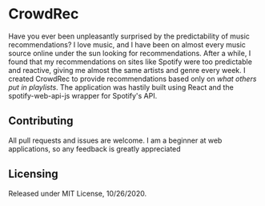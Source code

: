 # CrowdRec
Have you ever been unpleasantly surprised by the predictability of music recommendations? I love music, and I have been on almost every music source online under the sun looking for recommendations. After a while, I found that my recommendations on sites like Spotify were too predictable and reactive, giving me almost the same artists and genre every week. I created CrowdRec to provide recommendations based only on *what others put in playlists*. The application was hastily built using React and the spotify-web-api-js wrapper for Spotify's API. 


## Contributing
All pull requests and issues are welcome. I am a beginner at web applications, so any feedback is greatly appreciated


## Licensing
Released under MIT License, 10/26/2020.
